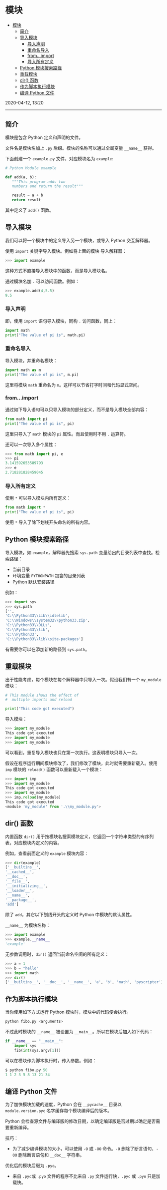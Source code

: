 # 模块

- [模块](#%e6%a8%a1%e5%9d%97)
  - [简介](#%e7%ae%80%e4%bb%8b)
  - [导入模块](#%e5%af%bc%e5%85%a5%e6%a8%a1%e5%9d%97)
    - [导入声明](#%e5%af%bc%e5%85%a5%e5%a3%b0%e6%98%8e)
    - [重命名导入](#%e9%87%8d%e5%91%bd%e5%90%8d%e5%af%bc%e5%85%a5)
    - [from...import](#fromimport)
    - [导入所有定义](#%e5%af%bc%e5%85%a5%e6%89%80%e6%9c%89%e5%ae%9a%e4%b9%89)
  - [Python 模块搜索路径](#python-%e6%a8%a1%e5%9d%97%e6%90%9c%e7%b4%a2%e8%b7%af%e5%be%84)
  - [重载模块](#%e9%87%8d%e8%bd%bd%e6%a8%a1%e5%9d%97)
  - [dir() 函数](#dir-%e5%87%bd%e6%95%b0)
  - [作为脚本执行模块](#%e4%bd%9c%e4%b8%ba%e8%84%9a%e6%9c%ac%e6%89%a7%e8%a1%8c%e6%a8%a1%e5%9d%97)
  - [编译 Python 文件](#%e7%bc%96%e8%af%91-python-%e6%96%87%e4%bb%b6)

2020-04-12, 13:20
***

## 简介

模块是包含 Python 定义和声明的文件。

文件名是模块名加上 `.py` 后缀。模块的名称可以通过全局变量 `__name__` 获得。

下面创建一个 `example.py` 文件，对应模块名为 `example`:

```py
# Python Module example

def add(a, b):
   """This program adds two
   numbers and return the result"""

   result = a + b
   return result
```

其中定义了 `add()` 函数。

## 导入模块

我们可以将一个模块中的定义导入另一个模块，或导入 Python 交互解释器。

使用 `import` 关键字导入模块。例如将上面的模块 导入解释器：

```py
>>> import example
```

这种方式不直接导入模块中的函数，而是导入模块名。

通过模块名加 `.` 可以访问函数。例如：

```py
>>> example.add(4,5.5)
9.5
```

### 导入声明

即，使用 `import` 语句导入模块，同构 `.` 访问函数，同上：

```py
import math
print("The value of pi is", math.pi)
```

### 重命名导入

导入模块，并重命名模块：

```py
import math as m
print("The value of pi is", m.pi)
```

这里将模块 `math` 重命名为 `m`。这样可以节省打字时间和代码显式空间。

### from...import

通过如下导入语句可以只导入模块的部分定义，而不是导入模块全部内容：

```py
from math import pi
print("The value of pi is", pi)
```

这里只导入了 `math` 模块的 `pi` 属性。而且使用时不用 `.` 运算符。

还可以一次导入多个属性：

```py
>>> from math import pi, e
>>> pi
3.141592653589793
>>> e
2.718281828459045
```

### 导入所有定义

使用 `*` 可以导入模块内所有定义：

```py
from math import *
print("The value of pi is", pi)
```

使用 `*` 导入了除下划线开头命名的所有内容。

## Python 模块搜索路径

导入模块，如 `example`，解释器先搜索 `sys.path` 变量给出的目录列表中查找。检索路径：

- 当前目录
- 环境变量 `PYTHONPATH` 包含的目录列表
- Python 默认安装路径

例如：

```py
>>> import sys
>>> sys.path
['',
'C:\\Python33\\Lib\\idlelib',
'C:\\Windows\\system32\\python33.zip',
'C:\\Python33\\DLLs',
'C:\\Python33\\lib',
'C:\\Python33',
'C:\\Python33\\lib\\site-packages']
```

有需要你可以在添加新的路径到 `sys.path`。

## 重载模块

出于性能考虑，每个模块在每个解释器中只导入一次。假设我们有一个 `my_module` 模块：

```py
# This module shows the effect of
#  multiple imports and reload

print("This code got executed")
```

导入模块：

```py
>>> import my_module
This code got executed
>>> import my_module
>>> import my_module
```

可以看到，重复导入模块也只在第一次执行。这表明模块只导入一次。

假设在程序运行期间模块修改了，我们修改了模块，此时就需要重新载入。使用 `imp` 模块的 `reload()` 函数可以重新载入一个模块：

```py
>>> import imp
>>> import my_module
This code got executed
>>> import my_module
>>> imp.reload(my_module)
This code got executed
<module 'my_module' from '.\\my_module.py'>
```

## dir() 函数

内置函数 `dir()` 用于按模块名搜索模块定义，它返回一个字符串类型的有序列表，对应模块内定义的内容。

例如，查看前面定义的 `example` 模块内容：

```py
>>> dir(example)
['__builtins__',
'__cached__',
'__doc__',
'__file__',
'__initializing__',
'__loader__',
'__name__',
'__package__',
'add']
```

除了 `add`，其它以下划线开头的定义时 Python 中模块的默认属性。

`__name__` 为模块名称：

```py
>>> import example
>>> example.__name__
'example'
```

无参数调用时，`dir()` 返回当前命名空间的所有定义：

```py
>>> a = 1
>>> b = "hello"
>>> import math
>>> dir()
['__builtins__', '__doc__', '__name__', 'a', 'b', 'math', 'pyscripter']
```

## 作为脚本执行模块

当你使用如下方式运行 Python 模块时，模块中的代码便会执行。

```py
python fibo.py <arguments>
```

不过此时模块的 `__name__` 被设置为 `__main__`。所以在模块后加入如下代码：

```py
if __name__ == "__main__":
    import sys
    fib(int(sys.argv[1]))
```

可以在模块作为脚本执行时，传入参数。例如：

```py
$ python fibo.py 50
1 1 2 3 5 8 13 21 34
```

## 编译 Python 文件

为了加快模块加载的速度，Python 会在 `__pycache__` 目录以 `module.version.pyc` 名字缓存每个模块编译后的版本。

Python 会检查源文件与编译版的修改日期，以确定编译版是否过期以确定是否需要重新编译。

技巧：

- 为了减少编译模块的大小，可以使用 `-O` 或 `-OO` 命令。`-O` 删除了断言语句，`-OO` 删除断言语句和 `__doc__` 字符串。

优化后的模块后缀为 `.pyo`。

- 来自 `.pyc`或 `.pyo` 文件的程序不比来自 `.py` 文件运行快，`.pyc` 或 `.pyo` 只是加载快。

